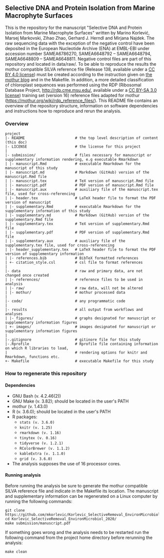 ## Selective DNA and Protein Isolation from Marine Macrophyte Surfaces
This is the repository for the manuscript "Selective DNA and Protein Isolation from Marine Macrophyte Surfaces" written by Marino Korlević, Marsej Markovski, 
Zihao Zhao, Gerhard J. Herndl and Mirjana Najdek. The raw sequencing data with the exception of the negative control have been deposited in the European Nucleotide 
Archive (ENA) at EMBL-EBI under accession number SAMEA6786270, SAMEA6648792 – SAMEA6648794, SAMEA6648809 – SAMEA6648811. Negative control files are part of this repository and located in data/raw/. To be able to reproduce the 
results the mothur compatible SILVA reference file (Release 138, available under a [CC BY 4.0 license](https://www.arb-silva.de/silva-license-information/)) must be 
created according to the instruction given on [the mothur blog](https://mothur.org/blog/2020/SILVA-v138-reference-files/) and in the Makefile. In addition, a more detailed classification of chloroplast sequences was performed using the RDP (Ribosomal Database Project, http://rdp.cme.msu.edu/, available under a [CC BY-SA 3.0 license](https://rdp.cme.msu.edu/misc/citation.jsp;jsessionid=B9944BE326AC81EAE4FDFE486D04FEA9.10.0.0.9)) training set (version 16) reference files adapted for mothur (https://mothur.org/wiki/rdp_reference_files/). This README file 
contains an overview of the repository structure, information on software dependencies and instructions how to reproduce and rerun the analysis.

### Overview

	project
	|- README                       # the top level description of content (this doc)
	|- LICENSE                      # the license for this project
	|
	|- submission/                  # files necessary for manuscript or supplementary information rendering, e.g executable Rmarkdown
	| |- manuscript.Rmd             # executable Rmarkdown for the manuscript of this study
	| |- manuscript.md              # Markdown (GitHub) version of the manuscript.Rmd file
	| |- manuscript.tex             # TeX version of manuscript.Rmd file
	| |- manuscript.pdf             # PDF version of manuscript.Rmd file
	| |- manuscript.aux             # auxiliary file of the manuscript.tex file, used for cross-referencing
	| |- header.tex                 # LaTeX header file to format the PDF version of manuscript
	| |- supplementary.Rmd          # executable Rmarkdown for the supplementary information of this study
	| |- supplementary.md           # Markdown (GitHub) version of the supplementary.Rmd file
	| |- supplementary.tex          # TeX version of supplementary.Rmd file
	| |- supplementary.pdf          # PDF version of supplementary.Rmd file
	| |- supplementary.aux          # auxiliary file of the supplementary.tex file, used for cross-referencing
	| |- header_supplementary.tex   # LaTeX header file to format the PDF version of supplementary information
	| |- references.bib             # BibTeX formatted references
	| +- citation_style.csl         # csl file to format references
	|
	|- data                         # raw and primary data, are not changed once created
	| |- references/                # reference files to be used in analysis
	| |- raw/                       # raw data, will not be altered
	| |- mothur/                    # mothur processed data
	|
	|- code/                        # any programmatic code
	|
	|- results                      # all output from workflows and analyses
	| |- figures/                   # graphs designated for manuscript or supplementary information figures
	| +- images/                    # images designated for manuscript or supplementary information figures
	|
	|-.gitignore                    # gitinore file for this study
	|-.Rprofile                     # Rprofile file containing information on which R libraries to load,
	|                               # rendering options for knitr and Rmarkdown, functions etc.
	+- Makefile                     # executable Makefile for this study

### How to regenerate this repository

#### Dependencies
* GNU Bash (v. 4.2.46(2))
* GNU Make (v. 3.82); should be located in the user's PATH
* mothur (v. 1.43.0)
* R (v. 3.6.0); should be located in the user's PATH
* R packages:
  * `stats (v. 3.6.0)`
  * `knitr (v. 1.25)`
  * `rmarkdown (v. 1.16)`
  * `tinytex (v. 0.16)`
  * `tidyverse (v. 1.2.1)`
  * `RColorBrewer (v. 1.1.2)`
  * `kableExtra (v. 1.1.0)`
  * `grid (v. 3.6.0)`
* The analysis supposes the use of 16 processor cores.

#### Running analysis
Before running the analysis be sure to generate the mothur compatible SILVA reference file and indicate in the Makefile its location. The manuscript and supplementary information can be regenerated on a Linux computer by running the following commands:
```
git clone https://github.com/mkorlevic/Korlevic_SelectiveRemoval_EnvironMicrobiol_2020.git
cd Korlevic_SelectiveRemoval_EnvironMicrobiol_2020/
make submission/manuscript.pdf
```
If something goes wrong and the analysis needs to be restarted run the following command from the project home directory before rerunning the analysis:
```
make clean
```
